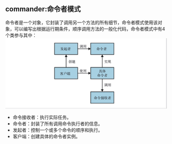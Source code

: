 ## commander:命令者模式
命令者是一个对象，它封装了调用另一个方法的所有细节，命令者模式使用该对象，可以编写出根据运行期条件，顺序调用方法的一般化代码，命令者模式中有4个类参与其中：
![binaryTree](commander/src/main/resources/1590305980736.jpg "binaryTree")
* 命令接收者：执行实际任务。
* 命令者：封装了所有调用命令执行者的信息。
* 发起者：控制一个或多个命令的顺序和执行。
* 客户端：创建具体的命令者实例。